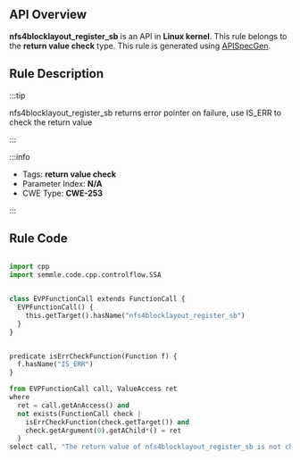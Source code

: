 ---
---


## API Overview
**nfs4blocklayout_register_sb** is an API in **Linux kernel**. This rule belongs to the **return value check** type. This rule is generated using [APISpecGen](../../tools/APISpecGen).
## Rule Description

:::tip

nfs4blocklayout_register_sb returns error pointer on failure, use IS_ERR to check the return value

:::

:::info

- Tags: **return value check**
- Parameter Index: **N/A**
- CWE Type: **CWE-253**

:::

## Rule Code
```python

import cpp
import semmle.code.cpp.controlflow.SSA


class EVPFunctionCall extends FunctionCall {
  EVPFunctionCall() {
    this.getTarget().hasName("nfs4blocklayout_register_sb")
  }
}


predicate isErrCheckFunction(Function f) {
  f.hasName("IS_ERR") 
}

from EVPFunctionCall call, ValueAccess ret
where
  ret = call.getAnAccess() and
  not exists(FunctionCall check |
    isErrCheckFunction(check.getTarget()) and
    check.getArgument(0).getAChild*() = ret
  )
select call, "The return value of nfs4blocklayout_register_sb is not checked with IS_ERR."
    
```